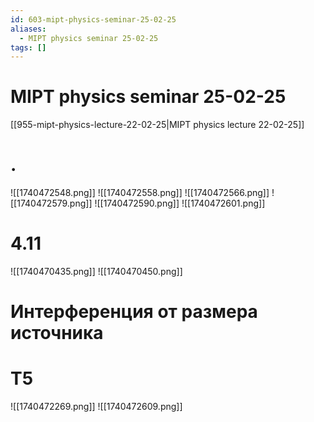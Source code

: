 ```yaml
---
id: 603-mipt-physics-seminar-25-02-25
aliases:
  - MIPT physics seminar 25-02-25
tags: []
---
```


# MIPT physics seminar 25-02-25
[[955-mipt-physics-lecture-22-02-25|MIPT physics lecture 22-02-25]]

# .
![[1740472548.png]]
![[1740472558.png]]
![[1740472566.png]]
![[1740472579.png]]
![[1740472590.png]]
![[1740472601.png]]

# 4.11
![[1740470435.png]]
![[1740470450.png]]

# Интерференция от размера источника

# T5
![[1740472269.png]]
![[1740472609.png]]
